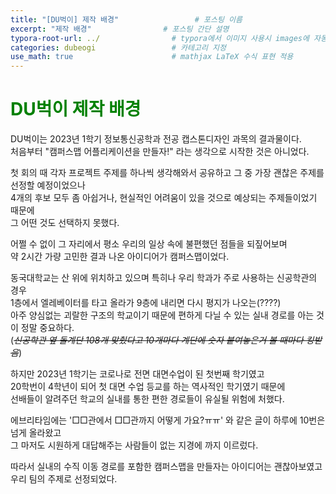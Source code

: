 ```yaml
---
title: "[DU벅이] 제작 배경"                 # 포스팅 이름
excerpt: "제작 배경"                # 포스팅 간단 설명
typora-root-url: ../                # typora에서 이미지 사용시 images에 자동 저장
categories: dubeogi                 # 카테고리 지정
use_math: true                      # mathjax LaTeX 수식 표현 적용
---
```


# <span style = 'color: #008000'>DU벅이 제작 배경</span>

DU벅이는 2023년 1학기 정보통신공학과 전공 캡스톤디자인 과목의 결과물이다.  
처음부터 "캠퍼스맵 어플리케이션을 만들자!" 라는 생각으로 시작한 것은 아니었다.

첫 회의 때 각자 프로젝트 주제를 하나씩 생각해와서 공유하고 그 중 가장 괜찮은 주제를 선정할 예정이었으나  
4개의 후보 모두 좀 아쉽거나, 현실적인 어려움이 있을 것으로 예상되는 주제들이었기 때문에<br>
그 어떤 것도 선택하지 못했다.

어쩔 수 없이 그 자리에서 평소 우리의 일상 속에 불편했던 점들을 되짚어보며  
약 2시간 가량 고민한 결과 나온 아이디어가 캠퍼스맵이었다.

동국대학교는 산 위에 위치하고 있으며 특히나 우리 학과가 주로 사용하는 신공학관의 경우  
1층에서 엘레베이터를 타고 올라가 9층에 내리면 다시 평지가 나오는(????)<br>
아주 양심없는 괴랄한 구조의 학교이기 때문에 편하게 다닐 수 있는 실내 경로를 아는 것이 정말 중요하다.<br>
(*~~신공학관 옆 돌계단 108개 맞췄다고 10개마다 계단에 숫자 붙여놓은거 볼 때마다 킹받음~~*)

하지만 2023년 1학기는 코로나로 전면 대면수업이 된 첫번째 학기였고  
20학번이 4학년이 되어 첫 대면 수업 등교를 하는 역사적인 학기였기 때문에<br>
선배들이 알려주던 학교의 실내를 통한 편한 경로들이 유실될 위험에 처했다.

에브리타임에는 '□□관에서 □□관까지 어떻게 가요?ㅠㅠ' 와 같은 글이 하루에 10번은 넘게 올라왔고  
그 마저도 시원하게 대답해주는 사람들이 없는 지경에 까지 이르렀다.

따라서 실내의 수직 이동 경로를 포함한 캠퍼스맵을 만들자는 아이디어는 괜찮아보였고  
우리 팀의 주제로 선정되었다.

